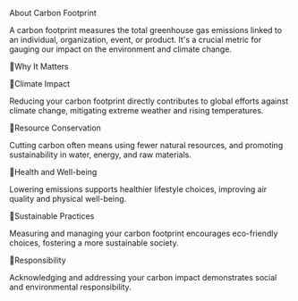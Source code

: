About Carbon Footprint

A carbon footprint measures the total greenhouse gas emissions linked to an individual, organization, event, or product. It's a crucial metric for gauging our impact on the environment and climate change.

🌳Why It Matters

🍃Climate Impact

Reducing your carbon footprint directly contributes to global efforts against climate change, mitigating extreme weather and rising temperatures.

🍃Resource Conservation

Cutting carbon often means using fewer natural resources, and promoting sustainability in water, energy, and raw materials.

🍃Health and Well-being

Lowering emissions supports healthier lifestyle choices, improving air quality and physical well-being.

🍃Sustainable Practices

Measuring and managing your carbon footprint encourages eco-friendly choices, fostering a more sustainable society.

🍃Responsibility

Acknowledging and addressing your carbon impact demonstrates social and environmental responsibility.